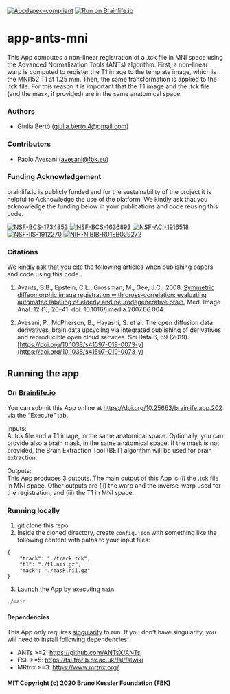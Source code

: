 [![Abcdspec-compliant](https://img.shields.io/badge/ABCD_Spec-v1.1-green.svg)](https://github.com/brain-life/abcd-spec)
[![Run on Brainlife.io](https://img.shields.io/badge/Brainlife-bl.app.202-blue.svg)](https://doi.org/10.25663/brainlife.app.202)

# app-ants-mni
This App computes a non-linear registration of a .tck file in MNI space using the Advanced Normalization Tools (ANTs) algorithm. First, a non-linear warp is computed to register the T1 image to the template image, which is the MNI152 T1 at 1.25 mm. Then, the same transformation is applied to the .tck file. For this reason it is important that the T1 image and the .tck file (and the mask, if provided) are in the same anatomical space.

### Authors
- Giulia Bertò (giulia.berto.4@gmail.com)

### Contributors
- Paolo Avesani (avesani@fbk.eu)

### Funding Acknowledgement
brainlife.io is publicly funded and for the sustainability of the project it is helpful to Acknowledge the use of the platform. We kindly ask that you acknowledge the funding below in your publications and code reusing this code.

[![NSF-BCS-1734853](https://img.shields.io/badge/NSF_BCS-1734853-blue.svg)](https://nsf.gov/awardsearch/showAward?AWD_ID=1734853)
[![NSF-BCS-1636893](https://img.shields.io/badge/NSF_BCS-1636893-blue.svg)](https://nsf.gov/awardsearch/showAward?AWD_ID=1636893)
[![NSF-ACI-1916518](https://img.shields.io/badge/NSF_ACI-1916518-blue.svg)](https://nsf.gov/awardsearch/showAward?AWD_ID=1916518)
[![NSF-IIS-1912270](https://img.shields.io/badge/NSF_IIS-1912270-blue.svg)](https://nsf.gov/awardsearch/showAward?AWD_ID=1912270)
[![NIH-NIBIB-R01EB029272](https://img.shields.io/badge/NIH_NIBIB-R01EB029272-green.svg)](https://grantome.com/grant/NIH/R01-EB029272-01)

### Citations
We kindly ask that you cite the following articles when publishing papers and code using this code. 

1. Avants, B.B., Epstein, C.L., Grossman, M., Gee, J.C., 2008. [Symmetric diffeomorphic image registration with cross-correlation: evaluating automated labeling of elderly and neurodegenerative brain.](https://www.sciencedirect.com/science/article/pii/S1361841507000606) Med. Image Anal. 12 (1), 26–41. doi: 10.1016/j.media.2007.06.004.

2. Avesani, P., McPherson, B., Hayashi, S. et al. The open diffusion data derivatives, brain data upcycling via integrated publishing of derivatives and reproducible open cloud services. Sci Data 6, 69 (2019). [https://doi.org/10.1038/s41597-019-0073-y](https://doi.org/10.1038/s41597-019-0073-y)

## Running the app
### On [Brainlife.io](http://brainlife.io/) 
You can submit this App online at https://doi.org/10.25663/brainlife.app.202 via the “Execute” tab.

Inputs: \
A .tck file and a T1 image, in the same anatomical space. Optionally, you can provide also a brain mask, in the same anatomical space. If the mask is not provided, the Brain Extraction Tool (BET) algorithm will be used for brain extraction.

Outputs: \
This App produces 3 outputs. The main output of this App is (i) the .tck file in MNI space. Other outputs are (ii) the warp and the inverse-warp used for the registration, and (iii) the T1 in MNI space.

### Running locally
1. git clone this repo.
2. Inside the cloned directory, create `config.json` with something like the following content with paths to your input files:
```
{
    "track": "./track.tck",
    "t1": "./t1.nii.gz",
    "mask": "./mask.nii.gz"
}
```
3. Launch the App by executing `main`.
```
./main
```

#### Dependencies
This App only requires [singularity](https://sylabs.io/singularity/) to run. If you don't have singularity, you will need to install following dependencies:
* ANTs >=2: https://github.com/ANTsX/ANTs
* FSL >=5: https://fsl.fmrib.ox.ac.uk/fsl/fslwiki
* MRtrix >=3: https://www.mrtrix.org/

#### MIT Copyright (c) 2020 Bruno Kessler Foundation (FBK)
